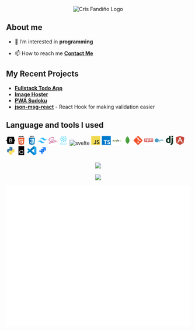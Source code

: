 <p align="center" style="text-align:center" >
  
  <img alt="Cris Fandiño Logo" src="https://crisfandino.vercel.app/assets/icon-192x192.png"/>
</p>

## About me

- 👀 I’m interested in **programming**

- 📫 How to reach me <a href="https://crisfandino.vercel.app/contact"><b>Contact Me </b> </a>

## My Recent Projects
- **[Fullstack Todo App](https://etodos.vercel.app/)**
- **[Image Hoster](https://img-hoster.vercel.app/)**
- **[PWA Sudoku](https://esudoku.vercel.app/)**
- **[json-msg-react](https://github.com/darkcris1/json-msg-react)** - React Hook for making validation easier

## Language and tools I used
<p align="left">
    <img src="https://raw.githubusercontent.com/devicons/devicon/master/icons/bootstrap/bootstrap-plain.svg" alt="bootstrap" width="25" height="25" />
    <img src="https://raw.githubusercontent.com/devicons/devicon/master/icons/html5/html5-original-wordmark.svg" alt="html5" width="25" height="25" />
    <img src="https://raw.githubusercontent.com/devicons/devicon/master/icons/css3/css3-original-wordmark.svg" alt="css3" width="25" height="25" />
    <img src="https://raw.githubusercontent.com/devicons/devicon/master/icons/tailwindcss/tailwindcss-plain.svg" alt="tailwind" width="25" height="25" />
    <img src="https://raw.githubusercontent.com/devicons/devicon/master/icons/sass/sass-original.svg" alt="sass" width="25" height="25" />
    <img src="https://raw.githubusercontent.com/devicons/devicon/master/icons/react/react-original-wordmark.svg" alt="react" width="25" height="25" />
    <img src="https://upload.wikimedia.org/wikipedia/commons/thumb/1/1b/Svelte_Logo.svg/512px-Svelte_Logo.svg.png" alt="svelte" width="25" height="25" />
    <img src="https://raw.githubusercontent.com/devicons/devicon/master/icons/javascript/javascript-original.svg" alt="javascript" width="25" height="25" />
    <img src="https://raw.githubusercontent.com/devicons/devicon/master/icons/typescript/typescript-original.svg" alt="typescript" width="25" height="25" />
    <img src="https://raw.githubusercontent.com/devicons/devicon/master/icons/nodejs/nodejs-original-wordmark.svg" alt="nodejs" width="25" height="25" />
    <img src="https://raw.githubusercontent.com/devicons/devicon/master/icons/mongodb/mongodb-original.svg" alt="mongodb" width="25" height="25" />
    <img src="https://raw.githubusercontent.com/devicons/devicon/master/icons/git/git-original.svg" alt="git" width="25" height="25" />
    <img src="https://raw.githubusercontent.com/devicons/devicon/master/icons/npm/npm-original-wordmark.svg" alt="npm" width="25" height="25" />
   <img src="https://raw.githubusercontent.com/devicons/devicon/master/icons/yarn/yarn-original-wordmark.svg" alt="yarn" width="25" height="25" />
   <img src="https://raw.githubusercontent.com/devicons/devicon/master/icons/django/django-plain.svg" alt="django" width="25" height="25" />
   <img src="https://raw.githubusercontent.com/devicons/devicon/master/icons/angularjs/angularjs-plain.svg" alt="angular 2.0+" width="25" height="25" />
   <img src="https://raw.githubusercontent.com/devicons/devicon/master/icons/python/python-original.svg" alt="python" width="25" height="25" />
   <img src="https://raw.githubusercontent.com/devicons/devicon/master/icons/ubuntu/ubuntu-plain.svg" alt="ubuntu" width="25" height="25" />
   <img src="https://github.com/devicons/devicon/raw/master/icons/vscode/vscode-original.svg" alt="vscode" width="25" height="25" />
   <img src="https://github.com/devicons/devicon/raw/master/icons/jira/jira-original.svg" alt="jira" width="25" height="25" />
</p>

<p align="center">
  <a href="https://github.com/darkcris1/github-readme-stats">
    <img align="center" src="https://github-readme-stats.vercel.app/api/top-langs/?username=darkcris1&layout=compact" />
  </a>
</p>
<p align="center">
  <a href="https://github.com/darkcris1/convoychat">
    <img align="center" src="https://github-readme-stats.vercel.app/api?username=darkcris1&show_icons=true&theme=light" />
  </a>
</p>


<p align="center">
  
  <img  src="https://raw.githubusercontent.com/darkcris1/darkcris1/master/github-metrics.svg" alt="Cris Fandiño"/>

</p>
